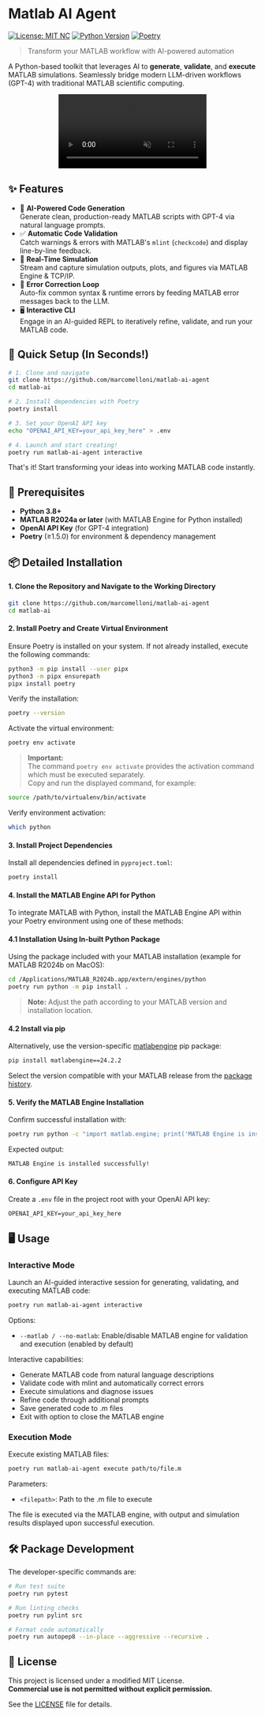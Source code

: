 # Matlab AI Agent

[![License: MIT NC](https://img.shields.io/badge/license-MIT--NC-blue.svg)](./LICENSE)
[![Python Version](https://img.shields.io/badge/python-3.8%2B-blue)](https://www.python.org/)
[![Poetry](https://img.shields.io/badge/poetry-%5E1.5.0-blue)](https://python-poetry.org/)

> Transform your MATLAB workflow with AI-powered automation

A Python-based toolkit that leverages AI to **generate**, **validate**, and **execute** MATLAB simulations. Seamlessly bridge modern LLM-driven workflows (GPT-4) with traditional MATLAB scientific computing.

<div align="center">
   <video autoplay loop muted playsinline>
      <source src="images/demo.mov" type="video/quicktime">
      Your browser does not support the video tag.
   </video>
</div>

## ✨ Features

- 🧠 **AI-Powered Code Generation**  
   Generate clean, production-ready MATLAB scripts with GPT-4 via natural language prompts.
- ✅ **Automatic Code Validation**  
   Catch warnings & errors with MATLAB's `mlint` (`checkcode`) and display line-by-line feedback.
- 🚀 **Real-Time Simulation**  
   Stream and capture simulation outputs, plots, and figures via MATLAB Engine & TCP/IP.
- 🔄 **Error Correction Loop**  
   Auto-fix common syntax & runtime errors by feeding MATLAB error messages back to the LLM.
- 🖥️ **Interactive CLI**  
   Engage in an AI-guided REPL to iteratively refine, validate, and run your MATLAB code.

## 🚀 Quick Setup (In Seconds!)

```bash
# 1. Clone and navigate
git clone https://github.com/marcomelloni/matlab-ai-agent
cd matlab-ai

# 2. Install dependencies with Poetry
poetry install

# 3. Set your OpenAI API key
echo "OPENAI_API_KEY=your_api_key_here" > .env

# 4. Launch and start creating!
poetry run matlab-ai-agent interactive
```

That's it! Start transforming your ideas into working MATLAB code instantly.

## 🔧 Prerequisites

- **Python 3.8+**
- **MATLAB R2024a or later** (with MATLAB Engine for Python installed)
- **OpenAI API Key** (for GPT-4 integration)
- **Poetry** (≥1.5.0) for environment & dependency management

## 📦 Detailed Installation

#### 1. Clone the Repository and Navigate to the Working Directory

```bash
git clone https://github.com/marcomelloni/matlab-ai-agent
cd matlab-ai
```

#### 2. Install Poetry and Create Virtual Environment

Ensure Poetry is installed on your system. If not already installed, execute the following commands:

```bash
python3 -m pip install --user pipx
python3 -m pipx ensurepath
pipx install poetry
```

Verify the installation:

```bash
poetry --version
```

Activate the virtual environment:

```bash
poetry env activate
```

> **Important:**  
> The command `poetry env activate` provides the activation command which must be executed separately.  
> Copy and run the displayed command, for example:

```bash
source /path/to/virtualenv/bin/activate
```

Verify environment activation:

```bash
which python
```

#### 3. Install Project Dependencies

Install all dependencies defined in `pyproject.toml`:

```bash
poetry install
```

#### 4. Install the MATLAB Engine API for Python

To integrate MATLAB with Python, install the MATLAB Engine API within your Poetry environment using one of these methods:

#### 4.1 Installation Using In-built Python Package

Using the package included with your MATLAB installation (example for MATLAB R2024b on MacOS):

```bash
cd /Applications/MATLAB_R2024b.app/extern/engines/python
poetry run python -m pip install .
```

> **Note:** Adjust the path according to your MATLAB version and installation location.

#### 4.2 Install via pip

Alternatively, use the version-specific [matlabengine](https://pypi.org/project/matlabengine) pip package:

```bash
pip install matlabengine==24.2.2
```

Select the version compatible with your MATLAB release from the [package history](https://pypi.org/project/matlabengine/#history).

#### 5. Verify the MATLAB Engine Installation

Confirm successful installation with:

```bash
poetry run python -c "import matlab.engine; print('MATLAB Engine is installed successfully')"
```

Expected output:

```
MATLAB Engine is installed successfully!
```

#### 6. Configure API Key

Create a `.env` file in the project root with your OpenAI API key:

```
OPENAI_API_KEY=your_api_key_here
```

## 🖥️ Usage

### Interactive Mode

Launch an AI-guided interactive session for generating, validating, and executing MATLAB code:

```bash
poetry run matlab-ai-agent interactive
```

Options:

- `--matlab / --no-matlab`: Enable/disable MATLAB engine for validation and execution (enabled by default)

Interactive capabilities:

- Generate MATLAB code from natural language descriptions
- Validate code with mlint and automatically correct errors
- Execute simulations and diagnose issues
- Refine code through additional prompts
- Save generated code to .m files
- Exit with option to close the MATLAB engine

### Execution Mode

Execute existing MATLAB files:

```bash
poetry run matlab-ai-agent execute path/to/file.m
```

Parameters:

- `<filepath>`: Path to the .m file to execute

The file is executed via the MATLAB engine, with output and simulation results displayed upon successful execution.

## 🛠️ Package Development

The developer-specific commands are:

```bash
# Run test suite
poetry run pytest

# Run linting checks
poetry run pylint src

# Format code automatically
poetry run autopep8 --in-place --aggressive --recursive .
```

## 📄 License

This project is licensed under a modified MIT License.  
**Commercial use is not permitted without explicit permission.**

See the [LICENSE](./LICENSE) file for details.
